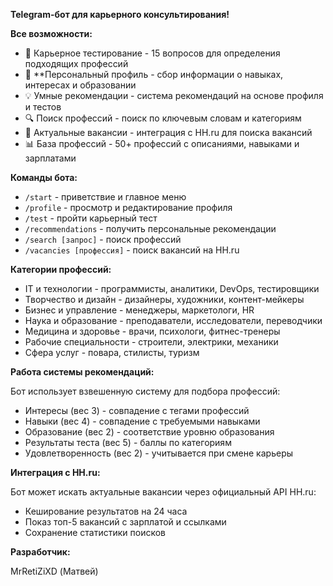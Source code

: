 **Telegram-бот для карьерного консультирования!**

**Все возможности:**

- 🧠 Карьерное тестирование - 15 вопросов для определения подходящих профессий
- 👤 **Персональный профиль - сбор информации о навыках, интересах и образовании
- 💡 Умные рекомендации - система рекомендаций на основе профиля и тестов
- 🔍 Поиск профессий - поиск по ключевым словам и категориям
- 💼 Актуальные вакансии - интеграция с HH.ru для поиска вакансий
- 📊 База профессий - 50+ профессий с описаниями, навыками и зарплатами

**Команды бота:**

- `/start` - приветствие и главное меню
- `/profile` - просмотр и редактирование профиля
- `/test` - пройти карьерный тест
- `/recommendations` - получить персональные рекомендации
- `/search [запрос]` - поиск профессий
- `/vacancies [профессия]` - поиск вакансий на HH.ru

**Категории профессий:**

- IT и технологии - программисты, аналитики, DevOps, тестировщики
- Творчество и дизайн - дизайнеры, художники, контент-мейкеры
- Бизнес и управление - менеджеры, маркетологи, HR
- Наука и образование - преподаватели, исследователи, переводчики
- Медицина и здоровье - врачи, психологи, фитнес-тренеры
- Рабочие специальности - строители, электрики, механики
- Сфера услуг - повара, стилисты, туризм

**Работа системы рекомендаций:**

Бот использует взвешенную систему для подбора профессий:

- Интересы (вес 3) - совпадение с тегами профессий
- Навыки (вес 4) - совпадение с требуемыми навыками
- Образование (вес 2) - соответствие уровню образования
- Результаты теста (вес 5) - баллы по категориям
- Удовлетворенность (вес 2) - учитывается при смене карьеры

**Интеграция с HH.ru:**

Бот может искать актуальные вакансии через официальный API HH.ru:
- Кеширование результатов на 24 часа
- Показ топ-5 вакансий с зарплатой и ссылками
- Сохранение статистики поисков

**Разработчик:**

MrRetiZiXD (Матвей)
